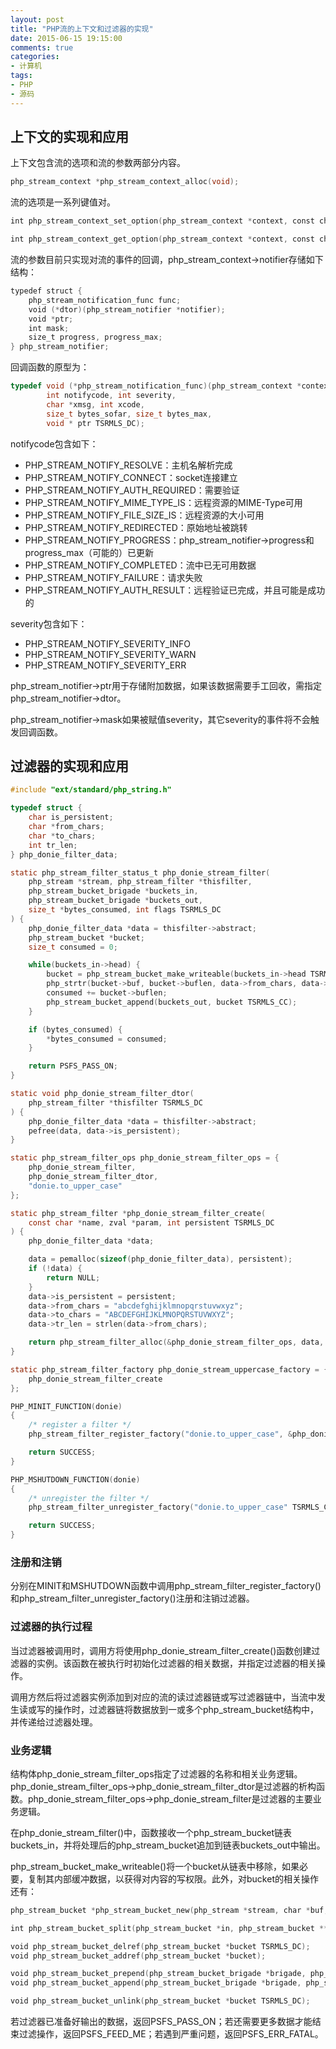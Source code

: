 ```yaml
---
layout: post
title: "PHP流的上下文和过滤器的实现"
date: 2015-06-15 19:15:00
comments: true
categories:
- 计算机
tags:
- PHP
- 源码
---
```


## 上下文的实现和应用

上下文包含流的选项和流的参数两部分内容。

```c
php_stream_context *php_stream_context_alloc(void);
```

流的选项是一系列键值对。

```c
int php_stream_context_set_option(php_stream_context *context, const char *wrappername, const char *optionname, zval *optionvalue);

int php_stream_context_get_option(php_stream_context *context, const char *wrappername, const char *optionname, zval ***optionvalue);
```

流的参数目前只实现对流的事件的回调，php_stream_context->notifier存储如下结构：

```c
typedef struct {
    php_stream_notification_func func;
    void (*dtor)(php_stream_notifier *notifier);
    void *ptr;
    int mask;
    size_t progress, progress_max;
} php_stream_notifier;
```

回调函数的原型为：

```c
typedef void (*php_stream_notification_func)(php_stream_context *context,
		int notifycode, int severity,
		char *xmsg, int xcode,
		size_t bytes_sofar, size_t bytes_max,
		void * ptr TSRMLS_DC);
```

notifycode包含如下：

  - PHP_STREAM_NOTIFY_RESOLVE：主机名解析完成
  - PHP_STREAM_NOTIFY_CONNECT：socket连接建立
  - PHP_STREAM_NOTIFY_AUTH_REQUIRED：需要验证
  - PHP_STREAM_NOTIFY_MIME_TYPE_IS：远程资源的MIME-Type可用
  - PHP_STREAM_NOTIFY_FILE_SIZE_IS：远程资源的大小可用
  - PHP_STREAM_NOTIFY_REDIRECTED：原始地址被跳转
  - PHP_STREAM_NOTIFY_PROGRESS：php_stream_notifier->progress和progress_max（可能的）已更新
  - PHP_STREAM_NOTIFY_COMPLETED：流中已无可用数据
  - PHP_STREAM_NOTIFY_FAILURE：请求失败
  - PHP_STREAM_NOTIFY_AUTH_RESULT：远程验证已完成，并且可能是成功的

severity包含如下：

  - PHP_STREAM_NOTIFY_SEVERITY_INFO
  - PHP_STREAM_NOTIFY_SEVERITY_WARN
  - PHP_STREAM_NOTIFY_SEVERITY_ERR

php_stream_notifier->ptr用于存储附加数据，如果该数据需要手工回收，需指定php_stream_notifier->dtor。

php_stream_notifier->mask如果被赋值severity，其它severity的事件将不会触发回调函数。


## 过滤器的实现和应用

```c
#include "ext/standard/php_string.h"

typedef struct {
	char is_persistent;
	char *from_chars;
	char *to_chars;
	int tr_len;
} php_donie_filter_data;

static php_stream_filter_status_t php_donie_stream_filter(
	php_stream *stream, php_stream_filter *thisfilter,
	php_stream_bucket_brigade *buckets_in,
	php_stream_bucket_brigade *buckets_out,
	size_t *bytes_consumed, int flags TSRMLS_DC
) {
	php_donie_filter_data *data = thisfilter->abstract;
	php_stream_bucket *bucket;
	size_t consumed = 0;

	while(buckets_in->head) {
		bucket = php_stream_bucket_make_writeable(buckets_in->head TSRMLS_CC);
		php_strtr(bucket->buf, bucket->buflen, data->from_chars, data->to_chars, data->tr_len);
		consumed += bucket->buflen;
		php_stream_bucket_append(buckets_out, bucket TSRMLS_CC);
	}

	if (bytes_consumed) {
		*bytes_consumed = consumed;
	}

	return PSFS_PASS_ON;
}

static void php_donie_stream_filter_dtor(
	php_stream_filter *thisfilter TSRMLS_DC
) {
	php_donie_filter_data *data = thisfilter->abstract;
	pefree(data, data->is_persistent);
}

static php_stream_filter_ops php_donie_stream_filter_ops = {
	php_donie_stream_filter,
	php_donie_stream_filter_dtor,
	"donie.to_upper_case"
};

static php_stream_filter *php_donie_stream_filter_create(
	const char *name, zval *param, int persistent TSRMLS_DC
) {
	php_donie_filter_data *data;

	data = pemalloc(sizeof(php_donie_filter_data), persistent);
	if (!data) {
		return NULL;
	}
	data->is_persistent = persistent;
	data->from_chars = "abcdefghijklmnopqrstuvwxyz";
	data->to_chars = "ABCDEFGHIJKLMNOPQRSTUVWXYZ";
	data->tr_len = strlen(data->from_chars);

	return php_stream_filter_alloc(&php_donie_stream_filter_ops, data, persistent);
}

static php_stream_filter_factory php_donie_stream_uppercase_factory = {
	php_donie_stream_filter_create
};

PHP_MINIT_FUNCTION(donie)
{
	/* register a filter */
	php_stream_filter_register_factory("donie.to_upper_case", &php_donie_stream_uppercase_factory TSRMLS_CC);

	return SUCCESS;
}

PHP_MSHUTDOWN_FUNCTION(donie)
{
	/* unregister the filter */
	php_stream_filter_unregister_factory("donie.to_upper_case" TSRMLS_CC);

	return SUCCESS;
}
```

### 注册和注销

分别在MINIT和MSHUTDOWN函数中调用php_stream_filter_register_factory()和php_stream_filter_unregister_factory()注册和注销过滤器。

### 过滤器的执行过程

当过滤器被调用时，调用方将使用php_donie_stream_filter_create()函数创建过滤器的实例。该函数在被执行时初始化过滤器的相关数据，并指定过滤器的相关操作。

调用方然后将过滤器实例添加到对应的流的读过滤器链或写过滤器链中，当流中发生读或写的操作时，过滤器链将数据放到一或多个php_stream_bucket结构中，并传递给过滤器处理。

### 业务逻辑

结构体php_donie_stream_filter_ops指定了过滤器的名称和相关业务逻辑。php_donie_stream_filter_ops->php_donie_stream_filter_dtor是过滤器的析构函数。php_donie_stream_filter_ops->php_donie_stream_filter是过滤器的主要业务逻辑。

在php_donie_stream_filter()中，函数接收一个php_stream_bucket链表buckets_in，并将处理后的php_stream_bucket追加到链表buckets_out中输出。

php_stream_bucket_make_writeable()将一个bucket从链表中移除，如果必要，复制其内部缓冲数据，以获得对内容的写权限。此外，对bucket的相关操作还有：

```c
php_stream_bucket *php_stream_bucket_new(php_stream *stream, char *buf, size_t buflen, int own_buf, int buf_persistent TSRMLS_DC);

int php_stream_bucket_split(php_stream_bucket *in, php_stream_bucket **left, php_stream_bucket **right, size_t length TSRMLS_DC);

void php_stream_bucket_delref(php_stream_bucket *bucket TSRMLS_DC);
void php_stream_bucket_addref(php_stream_bucket *bucket);

void php_stream_bucket_prepend(php_stream_bucket_brigade *brigade, php_stream_bucket *bucket TSRMLS_DC);
void php_stream_bucket_append(php_stream_bucket_brigade *brigade, php_stream_bucket *bucket TSRMLS_DC);

void php_stream_bucket_unlink(php_stream_bucket *bucket TSRMLS_DC);
```

若过滤器已准备好输出的数据，返回PSFS_PASS_ON；若还需要更多数据才能结束过滤操作，返回PSFS_FEED_ME；若遇到严重问题，返回PSFS_ERR_FATAL。

